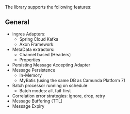 The library supports the following features:

## General

* Ingres Adapters:
    * Spring Cloud Kafka
    * Axon Framework
* MetaData extractors:
    * Channel based (Headers)
    * Properties
* Persisting Message Accepting Adapter
* Message Persistence
    * In-Memory
    * MyBatis (using the same DB as Camunda Platform 7)
* Batch processor running on schedule
    * Batch modes: all, fail-first
* Correlation error strategies: ignore, drop, retry
* Message Buffering (TTL)
* Message Expiry
